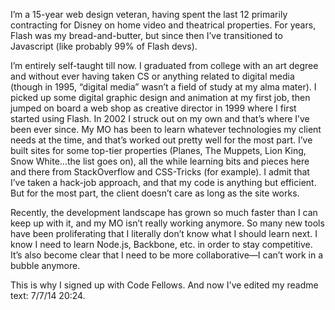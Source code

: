 I’m a 15-year web design veteran, having spent the last 12 primarily contracting for Disney on home video and theatrical properties. For years, Flash was my bread-and-butter, but since then I’ve transitioned to Javascript (like probably 99% of Flash devs).

I’m entirely self-taught till now. I graduated from college with an art degree and without ever having taken CS or anything related to digital media (though in 1995, “digital media” wasn’t a field of study at my alma mater). I picked up some digital graphic design and animation at my first job, then jumped on board a web shop as creative director in 1999 where I first started using Flash. In 2002 I struck out on my own and that’s where I’ve been ever since. My MO has been to learn whatever technologies my client needs at the time, and that’s worked out pretty well for the most part. I’ve built sites for some top-tier properties (Planes, The Muppets, Lion King, Snow White…the list goes on), all the while learning bits and pieces here and there from StackOverflow and CSS-Tricks (for example). I admit that I’ve taken a hack-job approach, and that my code is anything but efficient. But for the most part, the client doesn’t care as long as the site works.

Recently, the development landscape has grown so much faster than I can keep up with it, and my MO isn’t really working anymore. So many new tools have been proliferating that I literally don’t know what I should learn next. I know I need to learn Node.js, Backbone, etc. in order to stay competitive. It’s also become clear that I need to be more collaborative—I can’t work in a bubble anymore.

This is why I signed up with Code Fellows. And now I've edited my readme text: 7/7/14 20:24.